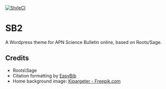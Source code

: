 [![StyleCI](https://styleci.io/repos/110089991/shield?branch=master)](https://styleci.io/repos/110089991)

# SB2

A Wordpress theme for APN Science Bulletin online, based on Roots/Sage.

## Credits

- Roots\Sage
- Citation formatting by [EasyBib](http://www.easybib.com/)
- Home background image: [Kjpargeter - Freepik.com](https://www.freepik.com/free-vector/abstract-background-with-a-watercolor-texture_886474.htm)